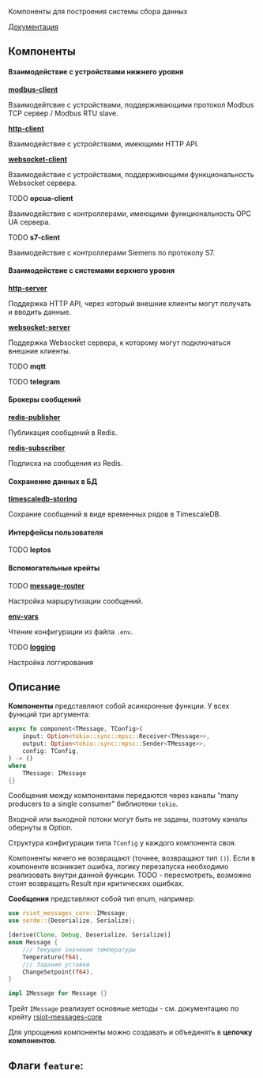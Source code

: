 <!-- cargo-rdme start -->

Компоненты для построения системы сбора данных

[Документация](https://docs.rs/rsiot/latest/rsiot)

## Компоненты

#### Взаимодействие с устройствами нижнего уровня

[**modbus-client**](https://docs.rs/rsiot-modbus-client/latest/rsiot_modbus_client/cmp_modbus_client)

Взаимодейтсвие с устройствами, поддерживающими протокол Modbus TCP сервер / Modbus RTU slave.

[**http-client**](https://docs.rs/rsiot-http-client/latest/rsiot_http_client/cmp_http_client)

Взаимодействие с устройствами, имеющими HTTP API.

[**websocket-client**](https://docs.rs/rsiot-websocket-client/latest/rsiot_websocket_client/cmp_websocket_client)

Взаимодействие с устройствами, поддерживющими функциональность Websocket сервера.

TODO **opcua-client**

Взаимодействие с контроллерами, имеющими функциональность OPC UA сервера.

TODO **s7-client**

Взаимодействие с контроллерами Siemens по протоколу S7.

#### Взаимодействие с системами верхнего уровня

[**http-server**](https://docs.rs/rsiot-http-server/latest/rsiot_http_server/cmp_http_server)

Поддержка HTTP API, через который внешние клиенты могут получать и вводить данные.

[**websocket-server**](https://docs.rs/rsiot-websocket-server/latest/rsiot_websocket_server/cmp_websocket_server)

Поддержка Websocket сервера, к которому могут подключаться внешние клиенты.

TODO **mqtt**

TODO **telegram**

#### Брокеры сообщений

[**redis-publisher**](https://docs.rs/rsiot-redis-publisher/latest/rsiot_redis_publisher/cmp_redis_publisher)

Публикация сообщений в Redis.

[**redis-subscriber**](https://docs.rs/rsiot-redis-subscriber/latest/rsiot_redis_subscriber/cmp_redis_subscriber)

Подписка на сообщения из Redis.

#### Сохранение данных в БД

[**timescaledb-storing**](https://docs.rs/rsiot-timescaledb-storing/latest/rsiot_timescaledb_storing/cmp_timescaledb_storing)

Сохрание сообщений в виде временных рядов в TimescaleDB.

#### Интерфейсы пользователя

TODO **leptos**

#### Вспомогательные крейты

TODO [**message-router**](https://docs.rs/rsiot-message-router/latest)

Настройка маршрутизации сообщений.

[**env-vars**](https://docs.rs/rsiot-env-vars/latest)

Чтение конфигурации из файла `.env`.

TODO [**logging**](https://docs.rs/rsiot-logging/latest)

Настройка логгирования

## Описание

**Компоненты** представляют собой асинхронные функции. У всех функций три аргумента:

```rust
async fn component<TMessage, TConfig>(
    input: Option<tokio::sync::mpsc::Receiver<TMessage>>,
    output: Option<tokio::sync::mpsc::Sender<TMessage>>,
    config: TConfig,
) -> ()
where
    TMessage: IMessage
{}
```

Сообщения между компонентами передаются через каналы "many producers to a single consumer"
библиотеки `tokio`.

Входной или выходной потоки могут быть не заданы, поэтому каналы обернуты в Option.

Структура конфигурации типа `TConfig` у каждого компонента своя.

Компоненты ничего не возвращают (точнее, возвращают тип `()`). Если в компоненте возникает
ошибка, логику перезапуска необходимо реализовать внутри данной функции. TODO - пересмотреть,
возможно стоит возвращать Result при критических ошибках.

**Сообщения** представляют собой тип enum, например:

```rust
use rsiot_messages_core::IMessage;
use serde::{Deserialize, Serialize};

[derive(Clone, Debug, Deserialize, Serialize)]
enum Message {
    /// Текущее значение температуры
    Temperature(f64),
    /// Задание уставки
    ChangeSetpoint(f64),
}

impl IMessage for Message {}
```

Трейт `IMessage` реализует основные методы - см. документацию по крейту
[rsiot-messages-core](https://docs.rs/rsiot-messages-core/latest)

Для упрощения компоненты можно создавать и объединять в **цепочку компонентов**.

## Флаги `feature`:

<!-- cargo-rdme end -->
